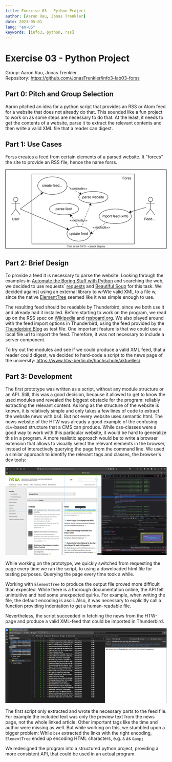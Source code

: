 ```yaml
---
title: Exercise 03 - Python Project
author: [Aaron Rau, Jonas Trenkler]
date: 2023-05-01
lang: "en-US"
keywords: [info3, python, rss]
---
```


# Exercise 03 - Python Project

Group: Aaron Rau, Jonas Trenkler  
Repository: <https://github.com/JonasTrenkler/info3-lab03-forss>

## Part 0: Pitch and Group Selection

Aaron pitched an idea for a python script that provides an RSS or Atom feed for a website that does not already do that.
This sounded like a fun project to work on as some steps are necessary to do that.
At the least, it needs to get the contents of a website, parse it to extract the relevant contents and then write a valid XML file that a reader can digest.

## Part 1: Use Cases

Forss creates a feed from certain elements of a parsed website.
It "forces" the site to provide an RSS file, hence the name forss.

![Use Case Diagram for forss](assets/use-case.drawio.svg)

## Part 2: Brief Design

To provide a feed it is necessary to parse the website.
Looking through the examples in [Automate the Boring Stuff with Python](https://automatetheboringstuff.com/2e/chapter12/) and searching the web, we decided to use requests` [requests](https://docs.python-requests.org/en/latest/index.html) and [Beautiful Soup](https://beautiful-soup-4.readthedocs.io/en/latest/) for this task.
We decided against using an external library to wrWte valid XML to a file w, since the native [ElementTree](https://docs.python.org/3/library/xml.etree.elementtree.html) seemed like it was simple enough to use. 

The resulting feed should be readable by Thunderbird, since we both use it and already had it installed.
Before starting to work on the program, we read up on the RSS spec on [Wikipedia](https://en.wikipedia.org/wiki/RSS) and [rssboard.org](https://www.rssboard.org/rss-specification#sampleFiles).
We also played around with the feed import options in Thunderbird, using the feed provided by the [Thunderbird Blog](https://blog.thunderbird.net/) as test file.
One important feature is that we could use a local file url to import the feed.
Therefore, it was not necessary to include a server component.

To try out the modules and see if we could produce a valid XML feed, that a reader could digest, we decided to hard-code a script to the news page of the university: <https://www.htw-berlin.de/hochschule/aktuelles/>

## Part 3: Development

The first prototype was written as a script, without any module structure or an API.
Still, this was a good decision, because it allowed to get to know the used modules and revealed the biggest obstacle for the program: reliably extracting the relevant content.
As long as the structure of the website is known, it is relatively simple and only takes a few lines of code to extract the website news with bs4.
But not every website uses semantic html.
The news website of the HTW was already a good example of the confusing `div`-based structure that a CMS can produce.
While css-classes were a good way to work with this particular website, it would be hard to generalize this in a program.
A more realistic approach would be to write a browser extension that allows to visually select the relevant elements in the browser, instead of interactively querying the page from the command line.
We used a similar approach to identify the relevant tags and classes, the browser's dev tools:

![Selecting the relevant tag with Firefox's dev tools on the HTW's news page](assets/2023-05-01_htw-news-dev-tools.png)

While working on the prototype, we quickly switched from requesting the page every time we ran the script, to using a downloaded html file for testing purposes.
Querying the page every time took a while.

Working with `ElementTree` to produce the output file proved more difficult than expected. 
While there is a thorough documentation online, the API felt unintuitive and had some unexpected quirks.
For example, when writing the file, the default encoding is ascii.
Also, it was necessary to explicitly call a function providing indentation to get a human-readable file.

Nevertheless, the script succeeded in fetching the news from the HTW-page and produce a valid XML-feed that could be imported in Thunderbird.

![The imported feed in Thunderbird](assets/2023-05-01_thunderbird.png)

The first script only extracted and wrote the necessary parts to the feed file.
For example the included text was only the preview text from the news page, not the whole linked article.
Other important tags like the time and author were missing as well.
But while working on this, we stumbled upon a bigger problem:
While `bs4` extracted the links with the right encoding, `ElementTree` ended up encoding HTML characters, e.g. `&` as `&amp;`

We redesigned the program into a structured python project, providing a more consistent API, that could be used in an actual program.
